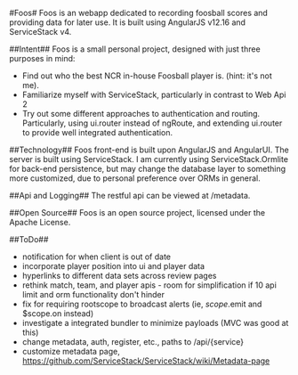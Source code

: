 ﻿#Foos#
Foos is an webapp dedicated to recording foosball scores and providing data for later use. It is built using AngularJS v12.16 and ServiceStack v4.

##Intent##
Foos is a small personal project, designed with just three purposes in mind:

* Find out who the best NCR in-house Foosball player is. (hint: it's not me).
* Familiarize myself with ServiceStack, particularly in contrast to Web Api 2
* Try out some different approaches to authentication and routing. Particularly, using ui.router instead of ngRoute, and extending ui.router to provide well integrated authentication.

##Technology##
Foos front-end is built upon AngularJS and AngularUI.
The server is built using ServiceStack. I am currently using ServiceStack.Ormlite for back-end persistence, but may change the database layer to something more customized, due to personal preference over ORMs in general.

##Api and Logging##
The restful api can be viewed at /metadata.

##Open Source##
Foos is an open source project, licensed under the Apache License.

##ToDo##
* notification for when client is out of date
* incorporate player position into ui and player data
* hyperlinks to different data sets across review pages
* rethink match, team, and player apis - room for simplification if 10 api limit and orm functionality don't hinder
* fix for requiring rootscope to broadcast alerts (ie, $scope.$emit and $scope.on instead)
* investigate a integrated bundler to minimize payloads (MVC was good at this)
* change metadata, auth, register, etc., paths to /api/{service}
* customize metadata page, https://github.com/ServiceStack/ServiceStack/wiki/Metadata-page
